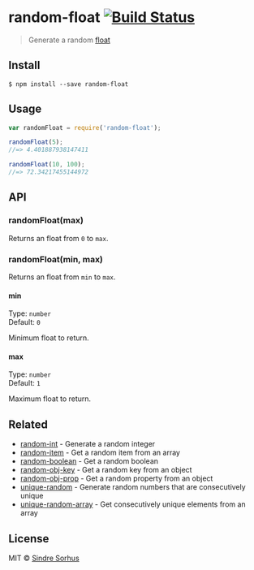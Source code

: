 # random-float [![Build Status](https://travis-ci.org/sindresorhus/random-float.svg?branch=master)](https://travis-ci.org/sindresorhus/random-float)

> Generate a random [float](https://en.wikipedia.org/wiki/Floating_point)


## Install

```
$ npm install --save random-float
```


## Usage

```js
var randomFloat = require('random-float');

randomFloat(5);
//=> 4.401887938147411

randomFloat(10, 100);
//=> 72.34217455144972
```


## API

### randomFloat(max)

Returns an float from `0` to `max`.

### randomFloat(min, max)

Returns an float from `min` to `max`.

#### min

Type: `number`  
Default: `0`

Minimum float to return.

#### max

Type: `number`  
Default: `1`

Maximum float to return.


## Related

- [random-int](https://github.com/sindresorhus/random-int) - Generate a random integer
- [random-item](https://github.com/sindresorhus/random-item) - Get a random item from an array
- [random-boolean](https://github.com/arthurvr/random-boolean) - Get a random boolean
- [random-obj-key](https://github.com/sindresorhus/random-obj-key) - Get a random key from an object
- [random-obj-prop](https://github.com/sindresorhus/random-obj-prop) - Get a random property from an object
- [unique-random](https://github.com/sindresorhus/unique-random) - Generate random numbers that are consecutively unique
- [unique-random-array](https://github.com/sindresorhus/unique-random-array) - Get consecutively unique elements from an array


## License

MIT © [Sindre Sorhus](http://sindresorhus.com)
